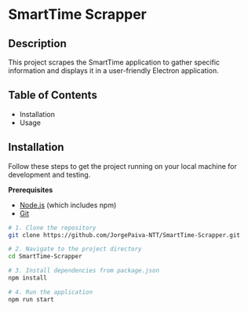 # SmartTime Scrapper

## Description

This project scrapes the SmartTime application to gather specific information and displays it in a user-friendly Electron application.

## Table of Contents

- Installation
- Usage

## Installation

Follow these steps to get the project running on your local machine for development and testing.

**Prerequisites**
*   [Node.js](https://nodejs.org/) (which includes npm)
*   [Git](https://git-scm.com/)

```bash
# 1. Clone the repository
git clone https://github.com/JorgePaiva-NTT/SmartTime-Scrapper.git

# 2. Navigate to the project directory
cd SmartTime-Scrapper

# 3. Install dependencies from package.json
npm install

# 4. Run the application
npm run start
```